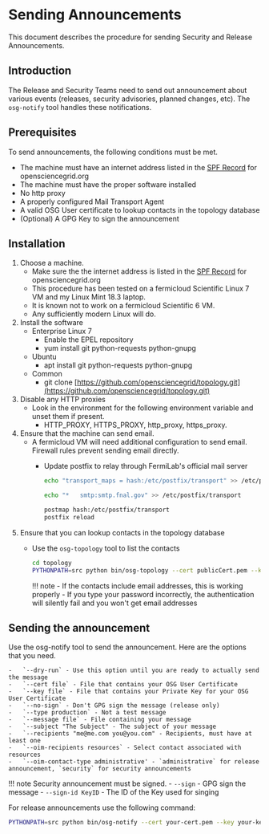 # Sending Announcements

This document describes the procedure for sending Security and Release
Announcements.

## Introduction

The Release and Security Teams need to send out announcement about various events (releases, security advisories, planned changes, etc).
The `osg-notify` tool handles these notifications.

## Prerequisites

To send announcements, the following conditions must be met.

-   The machine must have an internet address listed in the [SPF Record](https://mxtoolbox.com/SuperTool.aspx?action=spf%3aopensciencegrid.org&run=toolpage) for opensciencegrid.org
-   The machine must have the proper software installed
-   No http proxy
-   A properly configured Mail Transport Agent
-   A valid OSG User certificate to lookup contacts in the topology database
-   (Optional) A GPG Key to sign the announcement

## Installation

1.  Choose a machine.
    -   Make sure the the internet address is listed in the  [SPF Record](https://mxtoolbox.com/SuperTool.aspx?action=spf%3aopensciencegrid.org&run=toolpage) for opensciencegrid.org
    -   This procedure has been tested on a fermicloud Scientific Linux 7 VM and my Linux Mint 18.3 laptop.
    -   It is known not to work on a fermicloud Scientific 6 VM.
    -   Any sufficiently modern Linux will do.
2.  Install the software
    -   Enterprise Linux 7
        -   Enable the EPEL repository
        -   yum install git python-requests python-gnupg
    -   Ubuntu
        -   apt install git python-requests python-gnupg
    -   Common
        -   git clone [https://github.com/opensciencegrid/topology.git](https://github.com/opensciencegrid/topology.git)
3.  Disable any HTTP proxies
    -   Look in the environment for the following environment variable and unset them if present.
        -   HTTP_PROXY, HTTPS_PROXY, http_proxy, https_proxy.
4.  Ensure that the machine can send email.
    -   A fermicloud VM will need additional configuration to send email. Firewall rules prevent sending email directly.
        -   Update postfix to relay through FermiLab's official mail server

            ``` bash
            echo "transport_maps = hash:/etc/postfix/transport" >> /etc/postfix/main.cf
            ```

            ``` bash
            echo "*   smtp:smtp.fnal.gov" >> /etc/postfix/transport
            ```

            ``` bash
            postmap hash:/etc/postfix/transport
            postfix reload
            ```
5.  Ensure that you can lookup contacts in the topology database
    -   Use the `osg-topology` tool to list the contacts
        ``` bash
        cd topology
        PYTHONPATH=src python bin/osg-topology --cert publicCert.pem --key privateKey.pem list-resource-contacts
        ```

        !!! note
            -   If the contacts include email addresses, this is working properly
            -   If you type your password incorrectly, the authentication will silently fail and you won't get email addresses

## Sending the announcement

Use the osg-notify tool to send the announcement. Here are the options that you need.

    -   `--dry-run` - Use this option until you are ready to actually send the message
    -   `--cert file` - File that contains your OSG User Certificate
    -   `--key file` - File that contains your Private Key for your OSG User Certificate
    -   `--no-sign` - Don't GPG sign the message (release only)
    -   `--type production` - Not a test message
    -   `--message file` - File containing your message
    -   `--subject "The Subject" - The subject of your message
    -   `--recipients "me@me.com you@you.com" - Recipients, must have at least one
    -   `--oim-recipients resources` - Select contact associated with resources
    -   `--oim-contact-type administrative' - `administrative` for release announcement, `security` for security announcements

!!! note
    Security announcement must be signed.
        -   `--sign` - GPG sign the message
        -   `--sign-id KeyID` - The ID of the Key used for singing

For release announcements use the following command:
``` bash
PYTHONPATH=src python bin/osg-notify --cert your-cert.pem --key your-key.pem --no-sign --type production --message message-file --subject 'Your fine subject' --recipients "osg-general@opensciencegrid.org osg-operations@opensciencegrid.org osg-sites@opensciencegrid.org vdt-discuss@opensciencegrid.org" --oim-recipients resources --oim-contact-type administrative
```


